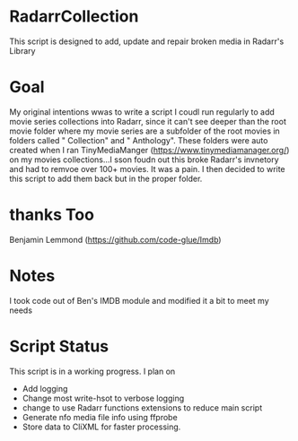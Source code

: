 # RadarrCollection
This script is designed to add, update and repair broken media in Radarr's Library

# Goal
My original intentions wwas to write a script I coudl run regularly to add movie series collections into Radarr, since it can't see deeper than the root movie folder where my movie series are a subfolder of the root movies in folders called "<Movie Series Name> Collection" and "<Movie Series Name> Anthology". These folders were auto created when I ran TinyMediaManger (https://www.tinymediamanager.org/) on my movies collections...I sson foudn out this broke Radarr's invnetory and had to remvoe over 100+ movies. It was a pain. I then decided to write this script to add them back but in the proper folder. 
  
# thanks Too
Benjamin Lemmond (https://github.com/code-glue/Imdb)

# Notes
I took code out of Ben's IMDB module and modified it a bit to meet my needs

# Script Status
This script is in a working progress. I plan on
 - Add logging
 - Change most write-hsot to verbose logging
 - change to use Radarr functions extensions to reduce main script
 - Generate nfo media file info using ffprobe
 - Store data to CliXML for faster processing.
